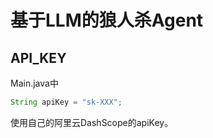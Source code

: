 # 基于LLM的狼人杀Agent

## API_KEY
Main.java中
```java
String apiKey = "sk-XXX";
```
使用自己的阿里云DashScope的apiKey。
